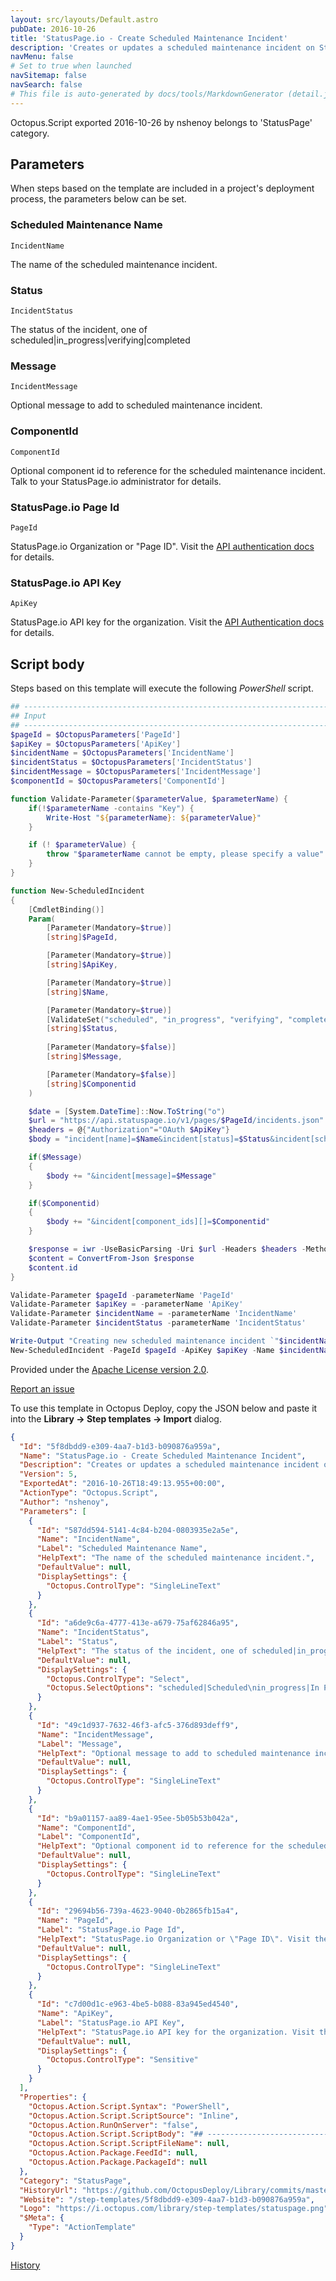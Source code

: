 ```yaml
---
layout: src/layouts/Default.astro
pubDate: 2016-10-26
title: 'StatusPage.io - Create Scheduled Maintenance Incident'
description: 'Creates or updates a scheduled maintenance incident on StatusPage.io'
navMenu: false
# Set to true when launched
navSitemap: false
navSearch: false
# This file is auto-generated by docs/tools/MarkdownGenerator (detail.js)
---
```


Octopus.Script exported 2016-10-26 by nshenoy belongs to 'StatusPage' category.

## Parameters

When steps based on the template are included in a project's deployment process, the parameters below can be set.


<div class="param">

### Scheduled Maintenance Name

`IncidentName`

The name of the scheduled maintenance incident.

</div>
        
<div class="param">

### Status

`IncidentStatus`

The status of the incident, one of scheduled|in_progress|verifying|completed

</div>
        
<div class="param">

### Message

`IncidentMessage`

Optional message to add to scheduled maintenance incident.

</div>
        
<div class="param">

### ComponentId

`ComponentId`

Optional component id to reference for the scheduled maintenance incident. Talk to your StatusPage.io administrator for details.

</div>
        
<div class="param">

### StatusPage.io Page Id

`PageId`

StatusPage.io Organization or "Page ID". Visit the [API authentication docs](http://doers.statuspage.io/api/authentication/) for details.

</div>
        
<div class="param">

### StatusPage.io API Key

`ApiKey`

StatusPage.io API key for the organization. Visit the [API Authentication docs](http://doers.statuspage.io/api/authentication/) for details.

</div>
        

## Script body

Steps based on this template will execute the following *PowerShell* script.

```powershell
## --------------------------------------------------------------------------------------
## Input
## --------------------------------------------------------------------------------------
$pageId = $OctopusParameters['PageId']
$apiKey = $OctopusParameters['ApiKey']
$incidentName = $OctopusParameters['IncidentName']
$incidentStatus = $OctopusParameters['IncidentStatus']
$incidentMessage = $OctopusParameters['IncidentMessage']
$componentId = $OctopusParameters['ComponentId']

function Validate-Parameter($parameterValue, $parameterName) {
    if(!$parameterName -contains "Key") {
        Write-Host "${parameterName}: ${parameterValue}"
    }

    if (! $parameterValue) {
        throw "$parameterName cannot be empty, please specify a value"
    }
}

function New-ScheduledIncident
{
    [CmdletBinding()]
    Param(
        [Parameter(Mandatory=$true)]
        [string]$PageId,

        [Parameter(Mandatory=$true)]
        [string]$ApiKey,

        [Parameter(Mandatory=$true)]
        [string]$Name,

        [Parameter(Mandatory=$true)]
        [ValidateSet("scheduled", "in_progress", "verifying", "completed")]
        [string]$Status,
        
        [Parameter(Mandatory=$false)]
        [string]$Message,

        [Parameter(Mandatory=$false)]
        [string]$Componentid
    )

    $date = [System.DateTime]::Now.ToString("o")
    $url = "https://api.statuspage.io/v1/pages/$PageId/incidents.json"
    $headers = @{"Authorization"="OAuth $ApiKey"}
    $body = "incident[name]=$Name&incident[status]=$Status&incident[scheduled_for]=$date&incident[scheduled_until]=$date"

    if($Message)
    {
        $body += "&incident[message]=$Message"
    }

    if($Componentid)
    {
        $body += "&incident[component_ids][]=$Componentid"
    }

    $response = iwr -UseBasicParsing -Uri $url -Headers $headers -Method POST -Body $body
    $content = ConvertFrom-Json $response
    $content.id
}

Validate-Parameter $pageId -parameterName 'PageId'
Validate-Parameter $apiKey = -parameterName 'ApiKey'
Validate-Parameter $incidentName = -parameterName 'IncidentName'
Validate-Parameter $incidentStatus -parameterName 'IncidentStatus'

Write-Output "Creating new scheduled maintenance incident `"$incidentName`" ..."
New-ScheduledIncident -PageId $pageId -ApiKey $apiKey -Name $incidentName -Status $incidentStatus -Message $incidentMessage -ComponentId $componentId

```

Provided under the [Apache License version 2.0](https://github.com/OctopusDeploy/Library/blob/master/LICENSE.txt).

[Report an issue](https://github.com/OctopusDeploy/Library/issues/new?assignees=&labels=&projects=&template=bug-report.yml&title=Issue%20with%20StatusPage.io%20-%20Create%20Scheduled%20Maintenance%20Incident&step-template=StatusPage.io%20-%20Create%20Scheduled%20Maintenance%20Incident)

<div class="get-json">

To use this template in Octopus Deploy, copy the JSON below and paste it into the **Library → Step templates → Import** dialog.

```json
{
  "Id": "5f8dbdd9-e309-4aa7-b1d3-b090876a959a",
  "Name": "StatusPage.io - Create Scheduled Maintenance Incident",
  "Description": "Creates or updates a scheduled maintenance incident on StatusPage.io",
  "Version": 5,
  "ExportedAt": "2016-10-26T18:49:13.955+00:00",
  "ActionType": "Octopus.Script",
  "Author": "nshenoy",
  "Parameters": [
    {
      "Id": "587dd594-5141-4c84-b204-0803935e2a5e",
      "Name": "IncidentName",
      "Label": "Scheduled Maintenance Name",
      "HelpText": "The name of the scheduled maintenance incident.",
      "DefaultValue": null,
      "DisplaySettings": {
        "Octopus.ControlType": "SingleLineText"
      }
    },
    {
      "Id": "a6de9c6a-4777-413e-a679-75af62846a95",
      "Name": "IncidentStatus",
      "Label": "Status",
      "HelpText": "The status of the incident, one of scheduled|in_progress|verifying|completed",
      "DefaultValue": null,
      "DisplaySettings": {
        "Octopus.ControlType": "Select",
        "Octopus.SelectOptions": "scheduled|Scheduled\nin_progress|In Progress\nverifying|Verifying\ncompleted|Completed"
      }
    },
    {
      "Id": "49c1d937-7632-46f3-afc5-376d893deff9",
      "Name": "IncidentMessage",
      "Label": "Message",
      "HelpText": "Optional message to add to scheduled maintenance incident.",
      "DefaultValue": null,
      "DisplaySettings": {
        "Octopus.ControlType": "SingleLineText"
      }
    },
    {
      "Id": "b9a01157-aa89-4ae1-95ee-5b05b53b042a",
      "Name": "ComponentId",
      "Label": "ComponentId",
      "HelpText": "Optional component id to reference for the scheduled maintenance incident. Talk to your StatusPage.io administrator for details.",
      "DefaultValue": null,
      "DisplaySettings": {
        "Octopus.ControlType": "SingleLineText"
      }
    },
    {
      "Id": "29694b56-739a-4623-9040-0b2865fb15a4",
      "Name": "PageId",
      "Label": "StatusPage.io Page Id",
      "HelpText": "StatusPage.io Organization or \"Page ID\". Visit the [API authentication docs](http://doers.statuspage.io/api/authentication/) for details.",
      "DefaultValue": null,
      "DisplaySettings": {
        "Octopus.ControlType": "SingleLineText"
      }
    },
    {
      "Id": "c7d00d1c-e963-4be5-b088-83a945ed4540",
      "Name": "ApiKey",
      "Label": "StatusPage.io API Key",
      "HelpText": "StatusPage.io API key for the organization. Visit the [API Authentication docs](http://doers.statuspage.io/api/authentication/) for details.",
      "DefaultValue": null,
      "DisplaySettings": {
        "Octopus.ControlType": "Sensitive"
      }
    }
  ],
  "Properties": {
    "Octopus.Action.Script.Syntax": "PowerShell",
    "Octopus.Action.Script.ScriptSource": "Inline",
    "Octopus.Action.RunOnServer": "false",
    "Octopus.Action.Script.ScriptBody": "## --------------------------------------------------------------------------------------\n## Input\n## --------------------------------------------------------------------------------------\n$pageId = $OctopusParameters['PageId']\n$apiKey = $OctopusParameters['ApiKey']\n$incidentName = $OctopusParameters['IncidentName']\n$incidentStatus = $OctopusParameters['IncidentStatus']\n$incidentMessage = $OctopusParameters['IncidentMessage']\n$componentId = $OctopusParameters['ComponentId']\n\nfunction Validate-Parameter($parameterValue, $parameterName) {\n    if(!$parameterName -contains \"Key\") {\n        Write-Host \"${parameterName}: ${parameterValue}\"\n    }\n\n    if (! $parameterValue) {\n        throw \"$parameterName cannot be empty, please specify a value\"\n    }\n}\n\nfunction New-ScheduledIncident\n{\n    [CmdletBinding()]\n    Param(\n        [Parameter(Mandatory=$true)]\n        [string]$PageId,\n\n        [Parameter(Mandatory=$true)]\n        [string]$ApiKey,\n\n        [Parameter(Mandatory=$true)]\n        [string]$Name,\n\n        [Parameter(Mandatory=$true)]\n        [ValidateSet(\"scheduled\", \"in_progress\", \"verifying\", \"completed\")]\n        [string]$Status,\n        \n        [Parameter(Mandatory=$false)]\n        [string]$Message,\n\n        [Parameter(Mandatory=$false)]\n        [string]$Componentid\n    )\n\n    $date = [System.DateTime]::Now.ToString(\"o\")\n    $url = \"https://api.statuspage.io/v1/pages/$PageId/incidents.json\"\n    $headers = @{\"Authorization\"=\"OAuth $ApiKey\"}\n    $body = \"incident[name]=$Name&incident[status]=$Status&incident[scheduled_for]=$date&incident[scheduled_until]=$date\"\n\n    if($Message)\n    {\n        $body += \"&incident[message]=$Message\"\n    }\n\n    if($Componentid)\n    {\n        $body += \"&incident[component_ids][]=$Componentid\"\n    }\n\n    $response = iwr -UseBasicParsing -Uri $url -Headers $headers -Method POST -Body $body\n    $content = ConvertFrom-Json $response\n    $content.id\n}\n\nValidate-Parameter $pageId -parameterName 'PageId'\nValidate-Parameter $apiKey = -parameterName 'ApiKey'\nValidate-Parameter $incidentName = -parameterName 'IncidentName'\nValidate-Parameter $incidentStatus -parameterName 'IncidentStatus'\n\nWrite-Output \"Creating new scheduled maintenance incident `\"$incidentName`\" ...\"\nNew-ScheduledIncident -PageId $pageId -ApiKey $apiKey -Name $incidentName -Status $incidentStatus -Message $incidentMessage -ComponentId $componentId\n",
    "Octopus.Action.Script.ScriptFileName": null,
    "Octopus.Action.Package.FeedId": null,
    "Octopus.Action.Package.PackageId": null
  },
  "Category": "StatusPage",
  "HistoryUrl": "https://github.com/OctopusDeploy/Library/commits/master/step-templates//opt/buildagent/work/75443764cd38076d/step-templates/statuspageio-create-scheduled-maintenance-incident.json",
  "Website": "/step-templates/5f8dbdd9-e309-4aa7-b1d3-b090876a959a",
  "Logo": "https://i.octopus.com/library/step-templates/statuspage.png",
  "$Meta": {
    "Type": "ActionTemplate"
  }
}
```

[History](https://github.com/OctopusDeploy/Library/commits/master/step-templates/https://github.com/OctopusDeploy/Library/commits/master/step-templates//opt/buildagent/work/75443764cd38076d/step-templates/statuspageio-create-scheduled-maintenance-incident.json)

</div>
